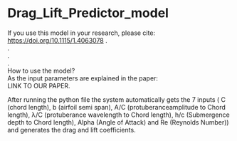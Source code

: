 # Drag_Lift_Predictor_model
If you use this model in your research, please cite:  https://doi.org/10.1115/1.4063078 
.  
.  
.  
.  
How to use the model?  
As the input parameters are explained in the paper:  
LINK TO OUR PAPER. 

After running the python file the system automatically gets the 7 inputs ( C (chord length), b (airfoil semi span), A/C (protuberanceamplitude to Chord length), λ/C (protuberance wavelength to Chord length), h/c (Submergence depth to Chord length), Alpha (Angle of Attack) and Re (Reynolds Number)) and generates the drag and lift coefficients.

